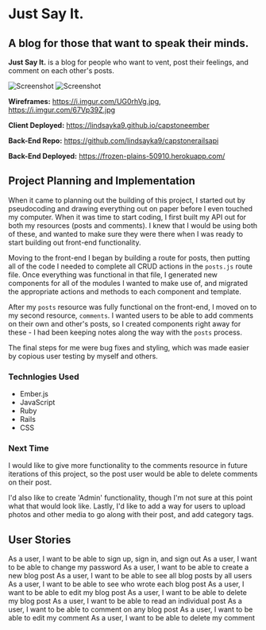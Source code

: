 # Just Say It.
## A blog for those that want to speak their minds.

**Just Say It.** is a blog for people who want to vent, post their feelings, and comment on each other's posts.

![Screenshot](https://i.imgur.com/bCzFthc.png "Screenshot")
![Screenshot](https://i.imgur.com/T3lUl29.png "Screenshot")

**Wireframes:** https://i.imgur.com/UG0rhVg.jpg, https://i.imgur.com/67Vp39Z.jpg

**Client Deployed:** https://lindsayka9.github.io/capstoneember

**Back-End Repo:** https://github.com/lindsayka9/capstonerailsapi

**Back-End Deployed:** https://frozen-plains-50910.herokuapp.com/

## Project Planning and Implementation

When it came to planning out the building of this project, I started out by pseudocoding and drawing everything out on paper before I even touched my computer. When it was time to start coding, I first built my API out for both my resources (posts and comments). I knew that I would be using both of these, and wanted to make sure they were there when I was ready to start building out front-end functionality.

Moving to the front-end I began by building a route for posts, then putting all of the code I needed to complete all CRUD actions in the `posts.js` route file. Once everything was functional in that file, I generated new components for all of the modules I wanted to make use of, and migrated the appropriate actions and methods to each component and template.

After my `posts` resource was fully functional on the front-end, I moved on to my second resource, `comments`. I wanted users to be able to add comments on their own and other's posts, so I created components right away for these - I had been keeping notes along the way with the `posts` process.

The final steps for me were bug fixes and styling, which was made easier by copious user testing by myself and others.

### Technlogies Used
- Ember.js
- JavaScript
- Ruby
- Rails
- CSS

### Next Time

I would like to give more functionality to the comments resource in future iterations of this project, so the post user would be able to delete comments on their post.

I'd also like to create 'Admin' functionality, though I'm not sure at this point what that would look like. Lastly, I'd like to add a way for users to upload photos and other media to go along with their post, and add category tags.

## User Stories

As a user, I want to be able to sign up, sign in, and sign out
As a user, I want to be able to change my password
As a user, I want to be able to create a new blog post
As a user, I want to be able to see all blog posts by all users
As a user, I want to be able to see who wrote each blog post
As a user, I want to be able to edit my blog post
As a user, I want to be able to delete my blog post
As a user, I want to be able to read an individual post
As a user, I want to be able to comment on any blog post
As a user, I want to be able to edit my comment
As a user, I want to be able to delete my comment
